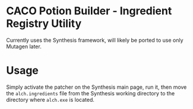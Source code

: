# CACO Potion Builder - Ingredient Registry Utility
Currently uses the Synthesis framework, will likely be ported to use only Mutagen later.

# Usage
Simply activate the patcher on the Synthesis main page, run it, then move the `alch.ingredients` file from the Synthesis working directory to the directory where `alch.exe` is located.
